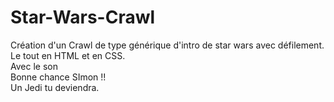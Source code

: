 # Star-Wars-Crawl

Création d'un Crawl de type générique d'intro de star wars avec défilement.  
Le tout en HTML et en CSS.  
Avec le son  
Bonne chance SImon !!  
Un Jedi tu deviendra.  
